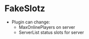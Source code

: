 # FakeSlotz
- Plugin can change:
    - MaxOnlinePlayers on server
    - ServerList status slots for server
